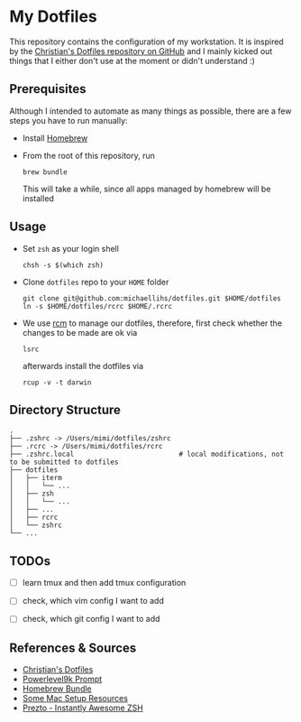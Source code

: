 My Dotfiles
===========

This repository contains the configuration of my workstation. It is inspired by the [Christian's Dotfiles repository on GitHub](https://github.com/ctrabold/dotfiles) and I mainly kicked out things that I either don't use at the moment or didn't understand :)


Prerequisites
-------------

Although I intended to automate as many things as possible, there are a few steps you have to run manually:

* Install [Homebrew](https://github.com/Homebrew/homebrew/wiki/Installation)
* From the root of this repository, run

   ```brew bundle```
   
  This will take a while, since all apps managed by homebrew will be installed


Usage
-----

* Set `zsh` as your login shell

   ```chsh -s $(which zsh)```

* Clone `dotfiles` repo to your `HOME` folder 

   ```
   git clone git@github.com:michaellihs/dotfiles.git $HOME/dotfiles
   ln -s $HOME/dotfiles/rcrc $HOME/.rcrc
   ```

* We use [rcm](https://thoughtbot.github.io/rcm/) to manage our dotfiles, therefore, first check whether the changes to be made are ok via

   ```lsrc```
   
  afterwards install the dotfiles via
  
   ```rcup -v -t darwin```


Directory Structure
-------------------

    .
    ├── .zshrc -> /Users/mimi/dotfiles/zshrc
    ├── .rcrc -> /Users/mimi/dotfiles/rcrc
    ├── .zshrc.local                          # local modifications, not to be submitted to dotfiles
    ├── dotfiles
    │   ├── iterm
    │   │   └── ... 
    │   ├── zsh
    │   │   └── ... 
    │   ├── ...
    │   ├── rcrc
    │   └── zshrc
    └── ...


TODOs
-----

- [ ] learn tmux and then add tmux configuration
- [ ] check, which vim config I want to add
- [ ] check, which git config I want to add


References & Sources
--------------------

* [Christian's Dotfiles](https://github.com/ctrabold/dotfiles)
* [Powerlevel9k Prompt](https://github.com/Powerlevel9k/powerlevel9k/wiki/Stylizing-Your-Prompt)
* [Homebrew Bundle](https://github.com/Homebrew/homebrew-bundle)
* [Some Mac Setup Resources](https://sourabhbajaj.com/mac-setup/iTerm/zsh.html)
* [Prezto - Instantly Awesome ZSH](https://github.com/sorin-ionescu/prezto)
